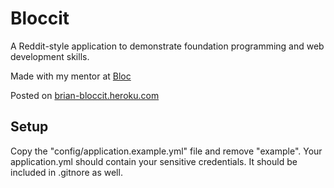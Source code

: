 # Bloccit

A Reddit-style application to demonstrate foundation programming and web development skills.

Made with my mentor at [Bloc](http://bloc.io)

Posted on <a href ="http://bloccit32.heroku.com">brian-bloccit.heroku.com</a>


## Setup
Copy the "config/application.example.yml" file and remove "example". Your application.yml should contain your sensitive credentials. It should be included in .gitnore as well.



